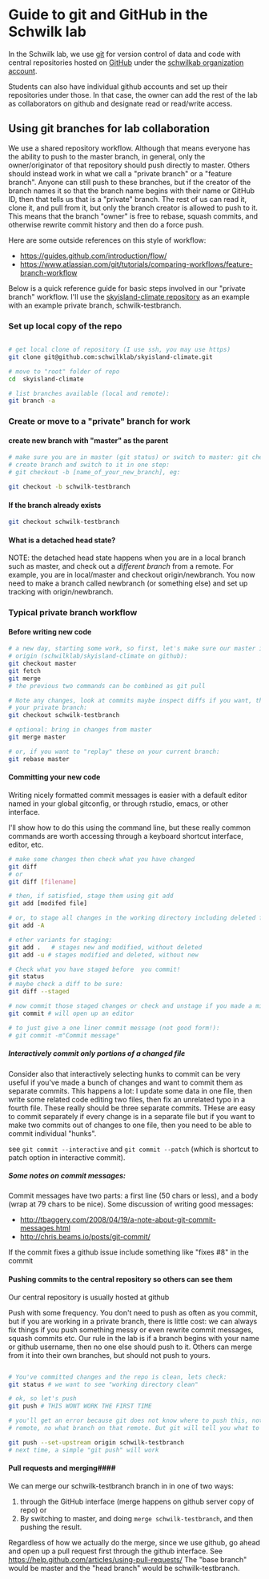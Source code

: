 Guide to git and GitHub in the Schwilk lab
==========================================

In the Schwilk lab, we use [git][git] for version control of data and code with central repositories hosted on [GitHub][github] under the  [schwilkab organization account][schwilklab]. 

Students can also have individual github accounts and set up their repositories under those. In that case, the owner can add the rest of the lab as collaborators on github and designate read or read/write access.

## Using git branches for lab collaboration ##

We use a shared repository workflow. Although that means everyone has the ability to push to the master branch, in general, only the owner/originator of that repository should push directly to master.  Others should instead work in what we call a "private branch" or a "feature branch". Anyone can still push to these branches, but if the creator of the branch names it so that the branch name begins with their name or GitHub ID, then that tells us that is a "private" branch.  The rest of us can read it, clone it, and  pull from it, but only the branch creator is allowed to push to it. This means that the branch "owner" is free to rebase, squash commits, and otherwise rewrite commit history and then do a force push.


Here are some outside references on this style of workflow:

- https://guides.github.com/introduction/flow/
- https://www.atlassian.com/git/tutorials/comparing-workflows/feature-branch-workflow

Below is a quick reference guide for basic steps involved in our "private branch" workflow. I'll use the [skyisland-climate repository][skyisland-climate] as an example with an example private branch, schwilk-testbranch.

### Set up local copy of the repo ###

```bash

# get local clone of repository (I use ssh, you may use https)
git clone git@github.com:schwilklab/skyisland-climate.git

# move to "root" folder of repo
cd  skyisland-climate

# list branches available (local and remote):
git branch -a 
```

### Create or move to a "private" branch for work ###

#### create new branch with "master" as the parent ####

```bash
# make sure you are in master (git status) or switch to master: git checkout master
# create branch and switch to it in one step:
# git checkout -b [name_of_your_new_branch], eg:

git checkout -b schwilk-testbranch
```

#### If the branch already exists ####

``` bash
git checkout schwilk-testbranch
```

#### What is a detached head state? ####

NOTE: the detached head state happens when you are in a local branch such as master, and check out a *different branch* from a remote. For example, you are in local/master and checkout origin/newbranch. You now need to make a branch called newbranch (or something else) and set up tracking with origin/newbranch.

### Typical private branch workflow ###

#### Before writing new code ####

```bash
# a new day, starting some work, so first, let's make sure our master is up to date with 
# origin (schwilklab/skyisland-climate on github):
git checkout master
git fetch
git merge
# the previous two commands can be combined as git pull 

# Note any changes, look at commits maybe inspect diffs if you want, then switch to 
# your private branch:
git checkout schwilk-testbranch

# optional: bring in changes from master
git merge master 

# or, if you want to "replay" these on your current branch:
git rebase master
```

#### Committing your new code ####

Writing nicely formatted commit messages is easier with a default editor named in your global gitconfig, or through rstudio, emacs, or other interface. 

I'll show how to do this using the command line, but these really common commands are worth accessing through a keyboard shortcut interface, editor, etc.

```bash
# make some changes then check what you have changed
git diff
# or 
git diff [filename]

# then, if satisfied, stage them using git add
git add [modifed file]

# or, to stage all changes in the working directory including deleted files:
git add -A 

# other variants for staging:
git add .   # stages new and modified, without deleted
git add -u # stages modified and deleted, without new

# Check what you have staged before  you commit!
git status
# maybe check a diff to be sure:
git diff --staged

# now commit those staged changes or check and unstage if you made a mistake
git commit # will open up an editor

# to just give a one liner commit message (not good form!):
# git commit -m"Commit message"
```
##### Interactively commit only portions of a changed file #####

Consider also that interactively selecting hunks to commit can be very useful if you've made a bunch of changes and want to commit them as separate commits. This happens a lot: I update some data in one file, then write some related code editing two files, then fix an unrelated typo in a fourth file.  These really should be three separate commits. THese are easy to commit separately if every change is in a separate file but if you want to make two commits out of changes to one file, then you need to be able to commit individual "hunks". 

see `git commit --interactive` and `git commit --patch` (which is shortcut to patch option in interactive commit).


##### Some notes on commit messages: #####

Commit messages have two parts: a first line (50 chars or less), and a body (wrap at 79 chars to be nice).  Some discussion of writing good messages: 
- http://tbaggery.com/2008/04/19/a-note-about-git-commit-messages.html
- http://chris.beams.io/posts/git-commit/

If the commit fixes a github issue include something like "fixes #8" in the commit

#### Pushing commits to the central repository so others can see them ####

Our central repository is usually hosted at github

Push with some frequency.  You don't need to push as often as you commit, but if you are working in a private branch, there is little cost: we can always fix things if you push something messy or even rewrite commit messages, squash commits etc.  Our rule in the lab is if a branch begins with your name or github username, then no one else should push to it. Others can merge from it into their own branches, but should not push to yours.

``` bash

# You've committed changes and the repo is clean, lets check:
git status # we want to see "working directory clean"

# ok, so let's push
git push # THIS WONT WORK THE FIRST TIME

# you'll get an error because git does not know where to push this, not what
# remote, no what branch on that remote. But git will tell you what to do:

git push --set-upstream origin schwilk-testbranch
# next time, a simple "git push" will work
```

#### Pull requests and merging####

We can merge our schwilk-testbranch branch in in one of two ways: 
1. through the GitHub interface (merge happens on github server copy of repo) or
2. By switching to master, and doing `merge schwilk-testbranch`, and then pushing the result.

Regardless of how we actually do the merge, since we use github, go ahead and open up a pull request first through the github interface. See https://help.github.com/articles/using-pull-requests/ The "base branch" would be master and the "head branch" would be schwilk-testbranch.


[git]: https://git-scm.com/
[github]: https://github.com/
[schwilklab]: https://github.com/schwilklab
[skyisland-climate]: https://github.com/schwilklab/skyisland-climate
